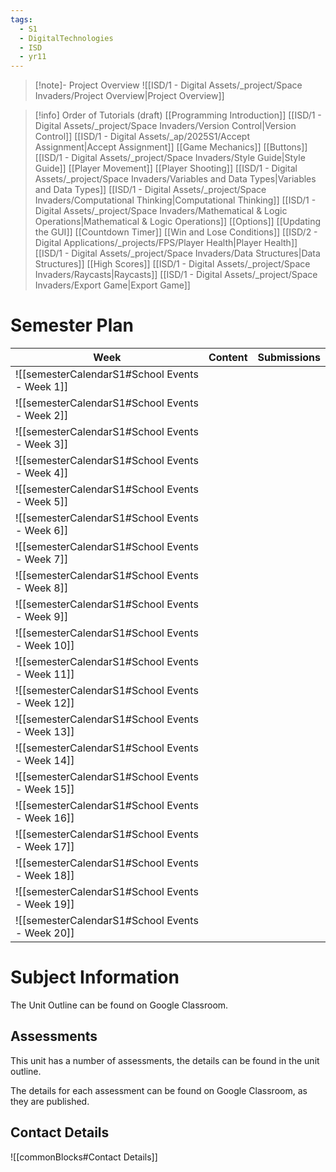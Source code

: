 ```yaml
---
tags:
  - S1
  - DigitalTechnologies
  - ISD
  - yr11
---
```

> [!note]- Project Overview 
> ![[ISD/1 - Digital Assets/_project/Space Invaders/Project Overview|Project Overview]]

> [!info] Order of Tutorials (draft)
> [[Programming Introduction]]
[[ISD/1 - Digital Assets/_project/Space Invaders/Version Control|Version Control]]
[[ISD/1 - Digital Assets/_ap/2025S1/Accept Assignment|Accept Assignment]]
[[Game Mechanics]]
[[Buttons]]
[[ISD/1 - Digital Assets/_project/Space Invaders/Style Guide\|Style Guide]]
[[Player Movement]]
[[Player Shooting]]
[[ISD/1 - Digital Assets/_project/Space Invaders/Variables and Data Types|Variables and Data Types]]
[[ISD/1 - Digital Assets/_project/Space Invaders/Computational Thinking|Computational Thinking]]
[[ISD/1 - Digital Assets/_project/Space Invaders/Mathematical & Logic Operations|Mathematical & Logic Operations]]
[[Options]]
[[Updating the GUI]]
[[Countdown Timer]]
[[Win and Lose Conditions]]
[[ISD/2 - Digital Applications/_projects/FPS/Player Health\|Player Health]]
[[ISD/1 - Digital Assets/_project/Space Invaders/Data Structures|Data Structures]]
[[High Scores]]
[[ISD/1 - Digital Assets/_project/Space Invaders/Raycasts|Raycasts]]
[[ISD/1 - Digital Assets/_project/Space Invaders/Export Game|Export Game]]


# Semester Plan

| Week                                            | Content  | Submissions |
| ----------------------------------------------- | -------- | ----------- |
| ![[semesterCalendarS1#School Events - Week 1]]  | <br>     |             |
| ![[semesterCalendarS1#School Events - Week 2]]  | <br><br> |             |
| ![[semesterCalendarS1#School Events - Week 3]]  |          |             |
| ![[semesterCalendarS1#School Events - Week 4]]  |          |             |
| ![[semesterCalendarS1#School Events - Week 5]]  |          |             |
| ![[semesterCalendarS1#School Events - Week 6]]  |          |             |
| ![[semesterCalendarS1#School Events - Week 7]]  |          |             |
| ![[semesterCalendarS1#School Events - Week 8]]  |          |             |
| ![[semesterCalendarS1#School Events - Week 9]]  |          |             |
| ![[semesterCalendarS1#School Events - Week 10]] |          |             |
| ![[semesterCalendarS1#School Events - Week 11]] |          |             |
| ![[semesterCalendarS1#School Events - Week 12]] |          |             |
| ![[semesterCalendarS1#School Events - Week 13]] |          |             |
| ![[semesterCalendarS1#School Events - Week 14]] |          |             |
| ![[semesterCalendarS1#School Events - Week 15]] |          |             |
| ![[semesterCalendarS1#School Events - Week 16]] |          |             |
| ![[semesterCalendarS1#School Events - Week 17]] |          |             |
| ![[semesterCalendarS1#School Events - Week 18]] |          |             |
| ![[semesterCalendarS1#School Events - Week 19]] |          |             |
| ![[semesterCalendarS1#School Events - Week 20]] |          |             |

# Subject Information

The Unit Outline can be found on Google Classroom.

## Assessments

This unit has a number of assessments, the details can be found in the unit outline.

The details for each assessment can be found on Google Classroom, as they are published.

## Contact Details

![[commonBlocks#Contact Details]]

